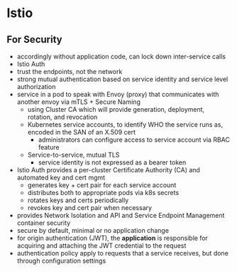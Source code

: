 # Istio

## For Security
* accordingly without application code, can lock down inter-service calls
* Istio Auth
* trust the endpoints, not the network
* strong mutual authentication based on service identity and service level authorization
* service in a pod to speak with Envoy (proxy) that communicates with another envoy via mTLS + Secure Naming
    * using Cluster CA which will provide generation, deployment, rotation, and revocation
    * Kubernetes service accounts, to identify WHO the service runs as, encoded in the SAN of an X.509 cert
        * administrators can configure access to service account via RBAC feature
    * Service-to-service, mutual TLS
        * service identity is not expressed as a bearer token
* Istio Auth provides a per-cluster Certificate Authority (CA) and automated key and cert mgmt
    * generates key + cert pair for each service account
    * distributes both to appropriate pods via k8s secrets
    * rotates keys and certs periodically
    * revokes key and cert pair when necessary
* provides Network Isolation and API and Service Endpoint Management container security
* secure by default, minimal or no application change
* for origin authentication (JWT), the **application** is responsible for acquiring and attaching the JWT credential to the request
* authentication policy apply to requests that a service receives, but done through configuration settings